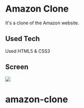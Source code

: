 <h1> Amazon Clone</h1>

It's a clone of the Amazon website.

<h2> Used Tech </h2>

Used HTML5 & CSS3

<h2> Screen </h2>
 
 ![](ekran.gif)
# amazon-clone
